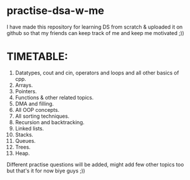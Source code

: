 # practise-dsa-w-me
I have made this repository for learning DS from scratch & uploaded it on github so that my friends can keep track of me and keep me motivated ;))

# TIMETABLE:
1. Datatypes, cout and cin, operators and loops and all other basics of cpp.
2. Arrays.
3. Pointers.
4. Functions & other related topics.
5. DMA and filling.
6. All OOP concepts.
7. All sorting techniques.
8. Recursion and backtracking.
9. Linked lists.
10. Stacks.
11. Queues.
12. Trees.
13. Heap.

Different practise questions will be added, might add few other topics too but that's it for now biye guys ;))
